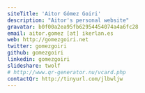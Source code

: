 ```yaml
---
siteTitle: 'Aitor Gómez Goiri'
description: "Aitor's personal website"
gravatar: b0f00a2ea95fb62954454074a4a6fc28
email: aitor.gomez [at] ikerlan.es
web: http://gomezgoiri.net
twitter: gomezgoiri
github: gomezgoiri
linkedin: gomezgoiri
slideshare: twolf
# http://www.qr-generator.nu/vcard.php
contactQr: http://tinyurl.com/jlbwljw
---
```

